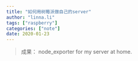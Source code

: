 ```yaml
---
title: "如何用树莓派做自己的server"
author: "linna.li"
tags: ["raspberry"]
categories: ["note"]
date: 2020-01-23
---
```

> 成果： node_exporter for my server at home.

